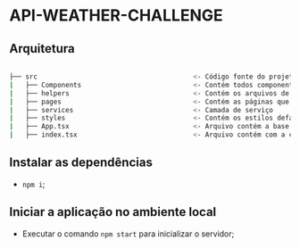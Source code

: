 # API-WEATHER-CHALLENGE

## Arquitetura

```bash

├── src                                       <- Código fonte do projeto
|   ├── Components                            <- Contém todos componentes
|   ├── helpers                               <- Contém os arquivos de ajuda que podem ser utilizados na aplicação
|   ├── pages                                 <- Contém as páginas que existem no sistema
|   ├── services                              <- Camada de serviço
|   ├── styles                                <- Contém os estilos default do sistema
|   ├── App.tsx                               <- Arquivo contém a base da aplicação.
|   ├── index.tsx                             <- Arquivo contém com a configuração para renderizar a aplicação

```

## Instalar as dependências

- ```npm i```;


## Iniciar a aplicação no ambiente local

- Executar o comando ```npm start``` para inicializar o servidor;
